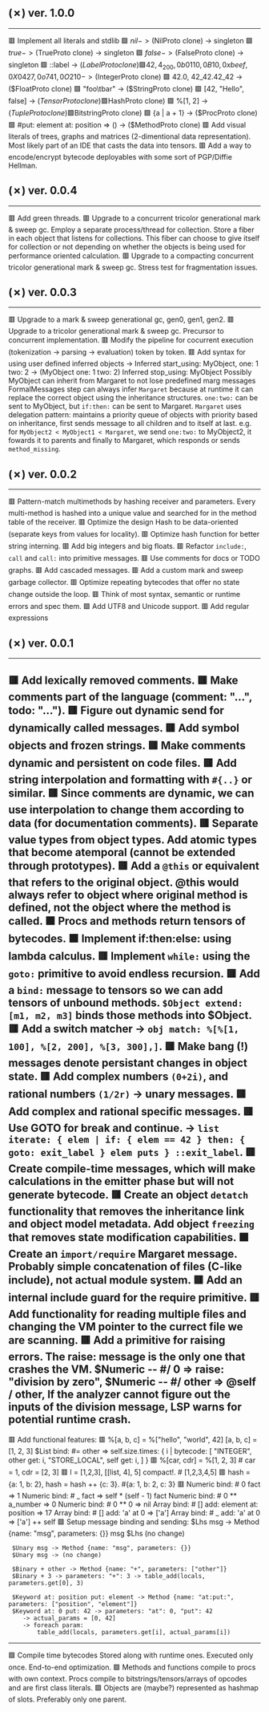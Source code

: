 ## (✗) ver. 1.0.0
-----------------
  🟥 Implement all literals and stdlib
    🟩 $nil                                                  -> ($NilProto clone)   -> singleton
    🟩 $true                                                 -> ($TrueProto clone)  -> singleton
    🟩 $false                                                -> ($FalseProto clone) -> singleton
    🟩 ::label                                               -> ($LabelProto clone)
    🟩 42, 4_200, 0b0110, 0B10, 0xbeef, 0X0427, 0o741, 0O210 -> ($IntegerProto clone)
    🟩 42.0, 42_42.42_42                                     -> ($FloatProto clone)
    🟩 "foo\tbar"                                            -> ($StringProto clone)
    🟩 [42, "Hello", false]                                  -> ($TensorProto clone)
    🟩 %{"a": 1, b: 2}                                       -> ($HashProto clone)
    🟩 %[1, 2]                                               -> ($TupleProto clone)
    🟩 %(1::1, 0::1)                                         -> ($BitstringProto clone)
    🟩 {a | a + 1}                                           -> ($ProcProto clone)
    🟩 #put: element at: position => ()                      -> ($MethodProto clone)
  🟥 Add visual literals of trees, graphs and matrices (2-dimentional data representation).
     Most likely part of an IDE that casts the data into tensors.
  🟥 Add a way to encode/encrypt bytecode deployables with some sort of PGP/Diffie Hellman.

## (✗) ver. 0.0.4
-----------------
  🟥 Add green threads.
  🟥 Upgrade to a concurrent tricolor generational mark & sweep gc.
     Employ a separate process/thread for collection.
     Store a fiber in each object that listens for collections.
     This fiber can choose to give itself for collection or not depending on whether the objects is being used for performance oriented calculation.
  🟥 Upgrade to a compacting concurrent tricolor generational mark & sweep gc.
     Stress test for fragmentation issues.

## (✗) ver. 0.0.3
-----------------
  🟥 Upgrade to a mark & sweep generational gc, gen0, gen1, gen2.
  🟥 Upgrade to a tricolor generational mark & sweep gc.
     Precursor to concurrent implementation.
  🟥 Modify the pipeline for cocurrent execution (tokenization -> parsing -> evaluation) token by token.
  🟥 Add syntax for using user defined inferred objects -> Inferred start_using: MyObject, one: 1 two: 2   -> (MyObject one: 1 two: 2) Inferred stop_using: MyObject
     Possibly MyObject can inherit from Margaret to not lose predefined marg messages
     FormalMessages step can always infer `Margaret` because at runtime it can replace the correct object using the inheritance structures.
     `one:two:` can be sent to MyObject, but `if:then:` can be sent to Margaret.
     `Margaret` uses delegation pattern: maintains a priority queue of objects with priority based on inheritance, first sends message to all children and to itself at last.
     e.g. for `MyObject2 < MyObject1 < Margaret`, we send `one:two:` to MyObject2, it fowards it to parents and finally to Margaret, which responds or sends `method_missing`.

## (✗) ver. 0.0.2
-----------------
  🟥 Pattern-match multimethods by hashing receiver and parameters.
     Every multi-method is hashed into a unique value and searched for in the method table of the receiver.
  🟥 Optimize the design Hash to be data-oriented (separate keys from values for locality).
  🟥 Optimize hash function for better string interning.
  🟥 Add big integers and big floats.
  🟥 Refactor `include:`, `call` and `call:` into primitive messages.
  🟥 Use comments for docs or TODO graphs.
  🟥 Add cascaded messages.
  🟥 Add a custom mark and sweep garbage collector.
  🟥 Optimize repeating bytecodes that offer no state change outside the loop.
  🟥 Think of most syntax, semantic or runtime errors and spec them.
  🟩 Add UTF8 and Unicode support.
  🟥 Add regular expressions

## (✗) ver. 0.0.1
-----------------
  🟥 Add lexically removed comments.
  🟥 Make comments part of the language (comment: "...", todo: "...").
  🟥 Figure out dynamic send for dynamically called messages.
  🟥 Add symbol objects and frozen strings.
  🟥 Make comments dynamic and persistent on code files.
  🟥 Add string interpolation and formatting with `#{..}` or similar.
  🟥 Since comments are dynamic, we can use interpolation to change them according to data (for documentation comments).
  🟥 Separate value types from object types.
     Add atomic types that become atemporal (cannot be extended through prototypes).
  🟥 Add a `@this` or equivalent that refers to the original object.
     @this would always refer to object where original method is defined,
     not the object where the method is called.
  🟩 Procs and methods return tensors of bytecodes.
  🟩 Implement if:then:else: using lambda calculus.
  🟥 Implement `while:` using the `goto:` primitive to avoid endless recursion.
  🟥 Add a `bind:` message to tensors so we can add tensors of unbound methods.
     `$Object extend: [m1, m2, m3]` binds those methods into $Object.
  🟥 Add a switch matcher -> `obj match: %[%[1, 100], %[2, 200], %[3, 300],]`.
  🟥 Make bang (!) messages denote persistant changes in object state.
  🟥 Add complex numbers `(0+2i)`, and rational numbers `(1/2r)` -> unary messages.
  🟥 Add complex and rational specific messages.
  🟥 Use GOTO for break and continue. -> `list iterate: { elem | if: { elem == 42 } then: { goto: exit_label } elem puts } ::exit_label`.
  🟥 Create compile-time messages, which will make calculations in the emitter phase but will not generate bytecode.
  🟥 Create an object `detatch` functionality that removes the inheritance link and object model metadata.
     Add object `freezing` that removes state modification capabilities.
  🟩 Create an `import/require` Margaret message.
     Probably simple concatenation of files (C-like include), not actual module system.
  🟥 Add an internal include guard for the require primitive.
  🟥 Add functionality for reading multiple files and changing the VM pointer to the currect file we are scanning.
  🟥 Add a primitive for raising errors.  The raise: message is the only one that crashes the VM.
     $Numeric -- #/ 0 => raise: "division by zero",
     $Numeric -- #/ other => @self / other,
     If the analyzer cannot figure out the inputs of the division message, LSP warns for potential runtime crash.
  ---------------------------
  🟥 Add functional features:
  🟥 %[a, b, c] = %["hello", "world", 42]
  [a, b, c] = [1, 2, 3]
  $List bind: #= other => self.size.times: { i |
    bytecode: [
      "INTEGER", other get: i,
      "STORE_LOCAL", self get: i,
    ]
  }
  🟥 %[car, cdr] = %[1, 2, 3] # car = 1, cdr = [2, 3]
  🟥 l = [1,2,3], [[list, 4], 5] compact!. # [1,2,3,4,5]
  🟥 hash = {a: 1, b: 2}, hash = hash ++ {c: 3}. #{a: 1, b: 2, c: 3}
  🟥 Numeric bind: # 0 fact => 1
     Numeric bind: # _ fact => self * (self - 1) fact
     Numeric bind: # 0 ** a_number => 0
     Numeric bind: # 0 ** 0 => nil
     Array bind: # [] add: element at: position => 17
     Array bind: # [] add: 'a' at 0 => ['a']
     Array bind: # _ add: 'a' at 0 => ['a'] ++ self
  🟩 Setup message binding and sending:
     $Lhs msg -> Method {name: "msg", parameters: {}}
     msg $Lhs (no change)

     $Unary msg -> Method {name: "msg", parameters: {}}
     $Unary msg -> (no change)

     $Binary + other -> Method {name: "+", parameters: ["other"]}
     $Binary + 3 -> parameters: "+": 3 -> table_add(locals, parameters.get[0], 3)

     $Keyword at: position put: element -> Method {name: "at:put:", parameters: ["position", "element"]}
     $Keyword at: 0 put: 42 -> parameters: "at": 0, "put": 42
        -> actual_params = [0, 42]
        -> foreach param:
            table_add(locals, parameters.get[i], actual_params[i])
  ---------------------------
  🟩 Compile time bytecodes
     Stored along with runtime ones.
     Executed only once.
     End-to-end optimization.
  🟩 Methods and functions compile to procs with own context.
     Procs compile to bitstrings/tensors/arrays of opcodes and are first class literals.
  🟩 Objects are (maybe?) represented as hashmap of slots.
     Preferably only one parent.
